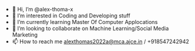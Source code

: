 - 👋 Hi, I’m @alex-thoma-x
- 👀 I’m interested in Coding and Developing stuff
- 🌱 I’m currently learning Master Of Computer Applocations
- 💞️ I’m looking to collaborate on Machine Learning/Social Media Marketing
- 📫 How to reach me alexthomas2022a@mca.ajce.in / +918547242942

<!---
alex-thoma-x/alex-thoma-x is a ✨ special ✨ repository because its `README.md` (this file) appears on your GitHub profile.
You can click the Preview link to take a look at your changes.
--->
